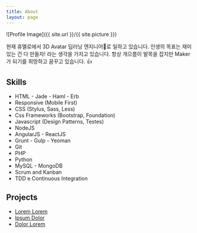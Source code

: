 ```yaml
---
title: About
layout: page
---
```

![Profile Image]({{ site.url }}/{{ site.picture }})

<p> 현재 휴멜로에서 3D Avatar 딥러닝 엔지니어🤖로 일하고 있습니다. 인생의 목표는 재미있는 건 다 만들자! 라는 생각을 가지고 있습니다. 항상 개으름이 발목을 잡지만 Maker가 되기를 희망하고 꿈꾸고 있습니다. 👍 </p>



<h2>Skills</h2>

<ul class="skill-list">
	<li>HTML - Jade - Haml - Erb</li>
	<li>Responsive (Mobile First)</li>
	<li>CSS (Stylus, Sass, Less)</li>
	<li>Css Frameworks (Bootstrap, Foundation)</li>
	<li>Javascript (Design Patterns, Testes)</li>
	<li>NodeJS</li>
	<li>AngularJS - ReactJS</li>
	<li>Grunt - Gulp - Yeoman</li>
	<li>Git</li>
	<li>PHP</li>
	<li>Python</li>
	<li>MySQL - MongoDB</li>
	<li>Scrum and Kanban</li>
	<li>TDD e Continuous Integration</li>
</ul>

<h2>Projects</h2>

<ul>
	<li><a href="https://github.com/">Lorem Lorem</a></li>
	<li><a href="https://github.com/">Ipsum Dolor</a></li>
	<li><a href="https://github.com/">Dolor Lorem</a></li>
</ul>
